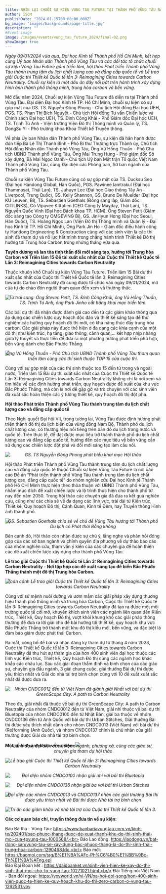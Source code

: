 ```yaml
---
title: NHÌN LẠI CHUỖI SỰ KIỆN VUNG TAU FUTURE TẠI THÀNH PHỐ VŨNG TÀU NĂM 2024"
author: ISCM
publishDate: "2024-01-15T00:00:00.000Z"
bg_image: "images/backgrounds/page-title.jpg"
description: ""
#Event image
image: /images/events/vung_tau_future_2024/final-02.png
showImage: true
---
```


_Ngày 09/01/2024 vừa qua, Đại học Kinh tế Thành phố Hồ Chí Minh, kết hợp cùng Uỷ ban Nhân dân Thành phố Vũng Tàu và các đối tác tổ chức chuỗi sự kiện Vũng Tàu Future gồm triển lãm, hội thảo Phát triển Thành phố Vũng Tàu thành trung tâm du lịch chất lượng cao và đẳng cấp quốc tế và Lễ trao giải Cuộc thi Thiết kế Quốc tế lần 3: Reimagining Cities towards Carbon Neutrality. Chuỗi sự kiện là một dấu ấn đầy nổi bật trên hành trình xây dựng hình ảnh thành phố thông minh, trung hòa carbon và bền vững._

Mở đầu năm 2024, Chuỗi sự kiện Vũng Tàu Future đã diễn ra tại Thành phố Vũng Tàu. Đại diện Đại học Kinh tế TP. Hồ Chí Minh, chuỗi sự kiện có sự góp mặt của GS. TS. Nguyễn Đông Phong - Chủ tịch Hội đồng Đại học UEH, PGS. TS. Phan Thị Bích Nguyệt - Chủ tịch Hội đồng Tư vấn Chiến lược và Chính sách Đại học UEH, TS. Đinh Công Khải - Phó Giám đốc Đại học UEH, TS. Trịnh Tú Anh - Viện trưởng Viện Đô thị Thông minh và Quản lý, TS. DongSu Yi - Phó trưởng khoa Khoa Thiết kế Truyền thông.

Về phía Ủy ban Nhân dân Thành phố Vũng Tàu, sự kiện đã hân hạnh được đón tiếp Bà Lê Thị Thanh Bình - Phó Bí thư Thường trực Thành ủy, Chủ tịch Hội đồng Nhân dân Thành phố Vũng Tàu, Ông Vũ Hồng Thuấn - Phó Chủ tịch UBND Thành phố Vũng Tàu, Ông Mai Trung Hưng - Phó giám đốc Sở xây dựng, Bà Mai Ngọc Oanh - Chủ tịch Uỷ ban Mặt trận Tổ quốc Việt Nam Thành phố Vũng Tàu, cùng Đại diện các Phòng ban, Sở ban ngành của Thành phố Vũng Tàu.

Chuỗi sự kiện Vũng Tàu Future cũng có sự góp mặt của TS. Ducksu Seo (Đại học Handong Global, Hàn Quốc), PGS. Pawinee Iamtrakul (Đại học Thammasat, Thái Lan), TS. Juhuyn Lee (Đại học Giao thông Tây An - Liverpool, Trung Quốc), GS. Kelly Shannon, GS. Bruno De Muelder (Đại học KU Leuven, Bỉ), TS. Sebastien Goethals (Đồng sáng lập, Giám đốc CITILINKS), Cô Vipavee Kittatien (CEO Công ty Mayday, Thái Lan), TS. Nguyễn Quốc Vinh (Đại học Bách khoa TP. HCM), Ông Steven Petit (Giám đốc sáng tạo Công ty OMGEVING Bỉ), GS. JinHyun Hong (Đại học Seoul, Hàn Quốc), TS. Hoàng Ngọc Lan (Viện Đô thị Thông minh và Quản lý - Đại học Kinh tế TP. Hồ Chí Minh), Ông Park Jin Ho - Giám đốc điều hành công ty Handong Engineering & Construction cùng với các sinh viên là các thí sinh đã tham dự và nỗ lực hết mình trong chặng hành trình Thiết kế Đô thị hướng tới Trung hòa Carbon trong những tháng vừa qua.

**Tuyên dương và lan tỏa tinh thần đổi mới sáng tạo, hướng tới Trung hòa Carbon với Triển lãm 15 Đề tài xuất sắc nhất của Cuộc thi Thiết kế Quốc tế Lần 3: Reimagining Cities towards Carbon Neutrality**

Thuộc khuôn khổ Chuỗi sự kiện Vũng Tàu Future, Triển lãm 15 Bài dự thi xuất sắc nhất của Cuộc thi Thiết kế Quốc tế lần 3: Reimagining Cities towards Carbon Neutrality đã cùng được tổ chức vào ngày 09/01/2024, mở cửa tự do chào đón người tham quan đến xem và thưởng thức.

![](/images/events/vung_tau_future_2024/final-09.png)
_<center style="margin-top: -30px">Từ trái sang: Ông Steven Petit, TS. Đinh Công Khải, ông Vũ Hồng Thuấn, TS. Trịnh Tú Anh, ông Park Jinho cắt băng khai mạc triển lãm.</center>_

Các bài dự thi đã nhận được đánh giá cao đến từ các giám khảo thông qua áp dụng các chiến lược quy hoạch độc đáo và thiết kế sáng tạo để thử nghiệm các hướng quy hoạch đô thị mới, có khả năng thúc đẩy trung hòa carbon. Các giải pháp này được thể hiện ở đa dạng các khía cạnh của một đô thị như kiến trúc, hạ tầng, giao thông, cảnh quan,... kết hợp nhịp nhàng giữa lý thuyết và thực tiễn để đưa ra một phương hướng phát triển phù hợp, bền vững dành cho Bắc Phước Thắng.

![](/images/events/vung_tau_future_2024/final-01.png)
_<center style="margin-top: -30px">Ông Vũ Hồng Thuấn - Phó Chủ tịch UBND Thành phố Vũng Tàu tham quan triển lãm cùng các thí sinh thuộc TOP 15 của cuộc thi.</center>_

Cùng với sự góp mặt của các thí sinh thuộc top 15 đến từ trong và ngoài nước, Triển lãm 15 Bài dự thi xuất sắc nhất của Cuộc thi Thiết kế Quốc tế Lần 3: Reimagining Cities towards Carbon Neutrality không chỉ là nơi xem và tìm hiểu về các định hướng phát triển, quy hoạch được đề xuất của khu vực Bắc Phước Thắng, mà còn là nơi để gặp gỡ và trò chuyện với các sinh viên đã xuất sắc hoàn thiện các ý tưởng thiết kế, quy hoạch đô thị đột phá.

**Hội thảo Phát triển Thành phố Vũng Tàu thành trung tâm du lịch chất lượng cao và đẳng cấp quốc tế**

Theo Nghị quyết Đại hội VII, trong tương lai, Vũng Tàu được định hướng phát triển thành đô thị du lịch biển của vùng đông Nam Bộ, Thành phố du lịch chất lượng cao, có thương hiệu nổi tiếng trên bản đồ du lịch trong nước và quốc tế. Trên thực tế, để đạt được mục tiêu trở thành thành phố du lịch chất lượng cao và đẳng cấp quốc tế, hướng đến các mục tiêu về bền vững cần sử dụng các chiến lược đột phá và đổi mới sáng tạo làm cầu nối.

![](/images/events/vung_tau_future_2024/final-07.png)
_<center style="margin-top: -30px">GS. TS Nguyễn Đông Phong phát biểu khai mạc Hội thảo</center>_

Hội thảo Phát triển Thành phố Vũng Tàu thành trung tâm du lịch chất lượng cao và đẳng cấp quốc tế thuộc Chuỗi sự kiện Vũng Tàu Future là nơi báo cáo Đề án “Phát triển thành phố Vũng Tàu thành trung tâm du lịch chất lượng cao, đẳng cấp quốc tế” do nhóm nghiên cứu Đại học Kinh tế Thành phố Hồ CHí Minh thực hiện theo thỏa thuận với UBND Thành phố Vũng Tàu, nhằm mục đích đề xuất chiến lược và lộ trình thực hiện cho thành phố từ nay đến năm 2050. Trong hội thảo các chuyên gia đã đưa ra kết quả nghiên cứu, cũng như các chia sẻ về đa dạng các lĩnh vực, trải dài từ Kiến trúc, Thiết kế, Quy hoạch Đô thị, Cảnh Quan, Kinh tế Đêm, hay Truyền thông Hình ảnh thành phố.

![](/images/events/vung_tau_future_2024/final-05.png)
_<center style="margin-top: -30px">GS. Sebastien Goethals chia sẻ về chủ đề Vũng Tàu hướng tới Thành phố Du lịch có Phát thải Bằng không</center>_

Bên cạnh đó, Hội thảo còn nhận được sự chú ý, lắng nghe và phản hồi đóng góp của các sở ban ngành và chính quyền địa phương về dự thảo báo cáo của nhóm nghiên cứu, tham vấn ý kiến của các chuyên gia để hoàn thiện các đề xuất chiến lược xây dựng cho thành phố Vũng Tàu.

**Lễ trao giải Cuộc thi Thiết kế Quốc tế Lần 3: Reimagining Cities towards Carbon Neutrality - Nơi tập hợp các đề xuất sáng tạo để biến Bắc Phước Thắng thành một đô thị Trung hòa Carbon.**

![](/images/events/vung_tau_future_2024/final-04.png)
_<center style="margin-top: -30px">Toàn cảnh Lễ trao giải Cuộc thi Thiết kế Quốc tế lần 3: Reimagining Cities towards Carbon Neutrality</center>_

Cùng với sứ mệnh nuôi dưỡng và ươm mầm các giải pháp xây dựng thương hiệu thành phố thông minh và trung hòa Carbon, Cuộc thi Thiết kế Quốc tế lần 3: Reimagining Cities towards Carbon Neutrality đã tạo ra được một môi trường quốc tế cởi mở, khuyến khích sinh viên các ngành liên quan đến Kiến trúc, Thiết kế, Quy hoạch Đô thị, vượt khỏi khung khổ các giải pháp thông thường để đưa ra lời giải cho đề bài hướng tới thiết kế, quy hoạch khu vực Bắc Phước Thắng trở thành một khu đô thị kiểu mới, bền vững, và đặc biệt là đảm bảo giảm được phát thải Carbon.

Ra mắt, công bố đề bài và nhận đăng ký tham dự từ tháng 4 năm 2023, Cuộc thi Thiết kế Quốc tế lần 3: Reimagining Cities towards Carbon Neutrality đã thu hút sự tham gia của hơn 400 sinh viên đại học thuộc các lĩnh vực Kiến trúc, Thiết kế, Quy hoạch Đô thị cùng các ngành học khác khắp các châu lục. Sau các giai đoạn thẩm định và bình chọn của các giáo sư, chuyên gia đầu ngành, 3 giải chung cuộc, giải thưởng Bài dự thi được yêu thích nhất và Giải do nhà tài trợ bình chọn cùng với 10 đề xuất xuất sắc nhất đã được đưa ra.

![](/images/events/vung_tau_future_2024/final-03.png)
_<center style="margin-top: -30px">Nhóm CNDC0012 đến từ Việt Nam đã giành giải Nhất với bài dự thi GreenScape City: A path to Carbon Neutrality</center>_

Theo đó, giải nhất đã thuộc về bài dự thi GreenScape City: A path to Carbon Neutrality của nhóm CNDC0012 đến từ Việt Nam, giải nhì thuộc về bài dự thi Bluetopia của nhóm CNDC0100 đến từ Nhật Bản, giải ba thuộc về nhóm CNDC0136 đến từ Anh Quốc với bài dự thi Urban Stitches, Giải thưởng Bài thi được yêu thích nhất dành cho nhóm CNDC0013 (Việt Nam) với bài dự thi (Re)forming (Anh Quốc), và nhóm CNDC0137 chính là chủ nhân của giải thưởng được Giải do nhà tài trợ bình chọn.

**Một số hình ảnh khác về sự kiện:**
![](/images/events/vung_tau_future_2024/final-14.png)
_<center style="margin-top: -30px">Lãnh đạo, đại diện các sở ban ngành, phường xã, cùng các giáo sư, chuyên gia tham dự hội thảo</center>_

![](/images/events/vung_tau_future_2024/final-15.png)
_<center style="margin-top: -30px">Lễ trao giải Cuộc thi Thiết kế Quốc tế lần 3: Reimagining Cities towards Carbon Neutrality</center>_

![](/images/events/vung_tau_future_2024/final-16.png)
_<center style="margin-top: -30px">Đại diện nhóm CNDC0100 nhận giải nhì với bài thi Bluetopia</center>_

![](/images/events/vung_tau_future_2024/final-17.png)_<center style="margin-top: -30px">Đại diện nhóm CNDC0136 nhận giải ba với bài thi Urban Stitches</center>_

![](/images/events/vung_tau_future_2024/final-11.png)
_<center style="margin-top: -30px">Đại diện các nhóm CNDC0013 và CNDC0137 nhận các giải thưởng Bài thi được yêu thích nhất và Bài thi được Nhà tài trợ bình chọn</center>_

![](/images/events/vung_tau_future_2024/final-06.png)_<center style="margin-top: -30px">Tri ân các giám khảo và nhà tài trợ của Cuộc thi Thiết kế Quốc tế lần 3.</center>_

**Các cơ quan báo chí, truyền thông đưa tin về sự kiện:**

Báo Bà Rịa - Vũng Tàu: https://www.baobariavungtau.com.vn/kinh-te/202401/bac-phuoc-thang-duoc-de-xuat-thanh-khu-do-thi-sinh-thai-moi-cua-tpvung-tau-1000568/.<br>
Báo Lao động: https://laodong.vn/bat-dong-san/vung-tau-se-xay-dung-bac-phuoc-thang-la-do-thi-sinh-thai-trung-hoa-carbon-1290468.ldo.<br/>
Báo mới: https://baomoi.com/tag/B%E1%BA%AFc-Ph%C6%B0%E1%BB%9Bc-Th%E1%BA%AFng.epi<br/>
Báo Đại Đoàn kết : https://daidoanket.vn/sinh-vien-hien-ke-xay-do-thi-sinh-thai-moi-cho-tp-vung-tau-10271021.html.<br/>
Đài Tiếng nói Việt Nam - Ban đối ngoại: https://vovworld.vn/vi-VN/xa-hoi-doi-song/hon-400-sinh-vien-quoc-te-hien-ke-quy-hoach-khu-do-thi-zero-carbon-o-vung-tau-1262531.vov.
